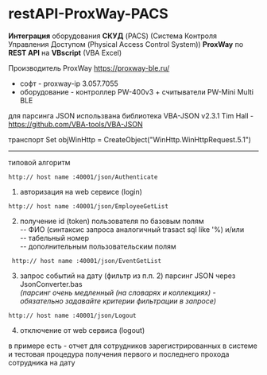 # restAPI-ProxWay-PACS
**Интеграция** оборудования **СКУД** (PACS) (Система Контроля Управления Доступом (Physical Access Control System))
**ProxWay** по **REST API** на **VBscript** (VBA Excel)

Производитель ProxWay https://proxway-ble.ru/   
- софт - proxway-ip 3.057.7055
- оборудование - контроллер PW-400v3 + считыватели PW-Mini Multi BLE
  
для парсинга JSON использвана библиотека VBA-JSON v2.3.1 Tim Hall - https://github.com/VBA-tools/VBA-JSON

транспорт Set objWinHttp = CreateObject("WinHttp.WinHttpRequest.5.1")
***
типовой алгоритм  

```http:// host name :40001/json/Authenticate```  

1. авторизация на web сервисе (login)  
 
```http:// host name :40001/json/EmployeeGetList```  

2. получение id (token) пользователя по базовым полям   
-- ФИО (синтаксис запроса аналогичный trasact sql like '%) и/или    
-- табельный номер  
-- дополнительным пользовательским полям  

``` http:// host name :40001/json/EventGetList```  

3. запрос событий на дату (фильтр из п.п. 2)
парсинг JSON через JsonConverter.bas  
*(парсинг очень медленный (на словарях и коллекциях) - обязательно задавайте критерии фильтрации в запросе)*

```http:// host name :40001/json/Logout```  

4. отключение от web сервиса (logout)

в примере есть - отчет для сотрудников зарегистрированных в системе и тестовая процедура получения первого и последнего прохода сотрудника на дату
